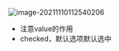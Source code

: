 ![image-20211110112540206](http://r19kczb6x.hn-bkt.clouddn.com/img/image-20211110112540206.png)

- 注意value的作用
- checked，默认选项默认选中
